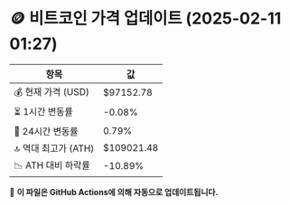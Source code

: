 # 🪙 비트코인 가격 업데이트 (2025-02-11 01:27)

| 항목                | 값 |
|--------------------|----------------|
| 💰 현재 가격 (USD) | $97152.78 |
| ⏳ 1시간 변동률    | -0.08% |
| 📆 24시간 변동률   | 0.79% |
| 🔝 역대 최고가 (ATH) | $109021.48 |
| 📉 ATH 대비 하락률 | -10.89% |

🔄 **이 파일은 GitHub Actions에 의해 자동으로 업데이트됩니다.**
